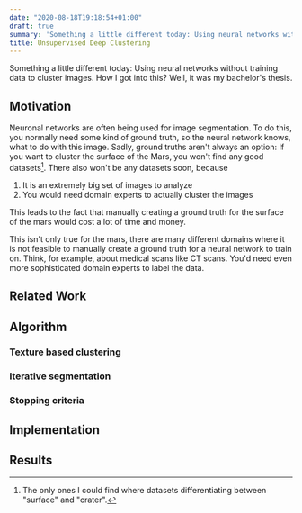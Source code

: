 ```yaml
---
date: "2020-08-18T19:18:54+01:00"
draft: true
summary: 'Something a little different today: Using neural networks without training data to cluster images'
title: Unsupervised Deep Clustering
---
```


Something a little different today: Using neural networks without training data to cluster images. How I got into this? Well, it was my bachelor's thesis.

## Motivation

Neuronal networks are often being used for image segmentation. To do this, you normally need some kind of ground truth, so the neural network knows, what to do with this image. Sadly, ground truths aren't always an option: If you want to cluster the surface of the Mars, you won't find any good datasets[^1]. There also won't be any datasets soon, because

1. It is an extremely big set of images to analyze
2. You would need domain experts to actually cluster the images

This leads to the fact that manually creating a ground truth for the surface of the mars would cost a lot of time and money.

This isn't only true for the mars, there are many different domains where it is not feasible to manually create a ground truth for a neural network to train on. Think, for example, about medical scans like CT scans. You'd need even more sophisticated domain experts to label the data.

## Related Work

## Algorithm

### Texture based clustering

### Iterative segmentation

### Stopping criteria

## Implementation

## Results

[^1]: The only ones I could find where datasets differentiating between "surface" and "crater".